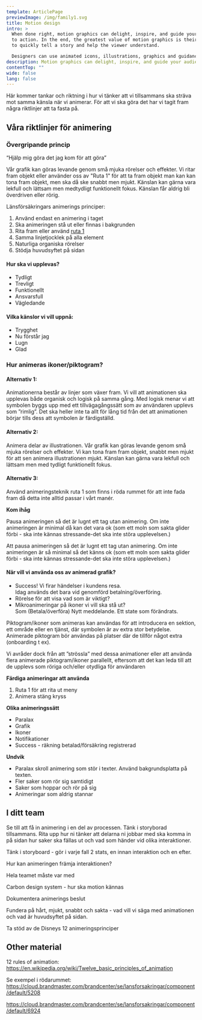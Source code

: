 ```yaml
---
template: ArticlePage
previewImage: /img/family1.svg
title: Motion design
intro: >
  When done right, motion graphics can delight, inspire, and guide your audience
  to action. In the end, the greatest value of motion graphics is their ability
  to quickly tell a story and help the viewer understand.

  Designers can use animated icons, illustrations, graphics and guidance animation to communicate with users.
description: Motion graphics can delight, inspire, and guide your audience to take action
contentTop: ""
wide: false
lang: false
---
```

Här kommer tankar och riktning i hur vi tänker att vi tillsammans ska sträva mot samma känsla när vi animerar. För att vi ska göra det har vi tagit fram några riktlinjer att ta fasta på.

## Våra riktlinjer för animering

### Övergripande princip

“Hjälp mig göra det jag kom för att göra”

Vår grafik kan göras levande genom små mjuka rörelser och effekter. Vi ritar fram objekt eller använder oss av "Ruta 1" för att ta fram objekt man kan kan tona fram objekt, men ska då ske snabbt men mjukt. Känslan kan gärna vara lekfull och lättsam men medtydligt funktionellt fokus. Känslan får aldrig bli överdriven eller rörig.



Länsförsäkringars animerings principer:

1. Använd endast en animering i taget
2. Ska animeringen stå ut eller finnas i bakgrunden
3. Rita fram eller använd [ruta 1](https://cloud.brandmaster.com/brandcenter/se/lansforsakringar/component/default/5203)
4. Samma linjetjocklek på alla element
5. Naturliga organiska rörelser
6. Stödja huvudsyftet på sidan

#### Hur ska vi upplevas?

* Tydligt
* Trevligt
* Funktionellt
* Ansvarsfull
* Vägledande

#### Vilka känslor vi vill uppnå:

* Trygghet
* Nu förstår jag
* Lugn
* Glad

### Hur animeras ikoner/piktogram?

#### Alternativ 1:

Animationerna består av linjer som växer fram. Vi vill att animationen ska upplevas både organisk och logisk på samma gång. Med logisk menar vi att symbolen byggs upp med ett tillvägagångssätt som av användaren upplevs som ”rimlig”. Det ska heller inte ta allt för lång tid från det att animationen börjar tills dess att symbolen är färdigställd.

#### Alternativ 2:

Animera delar av illustrationen. Vår grafik kan göras levande genom små mjuka rörelser och effekter. Vi kan tona fram fram objekt, snabbt men mjukt för att sen animera illustrationen mjukt. Känslan kan gärna vara lekfull och lättsam men med tydligt funktionellt fokus.

#### Alternativ 3:

Använd animeringsteknik ruta 1 som finns i röda rummet för att inte fada fram då detta inte alltid passar i vårt manér.

<div class="Callout"><strong class="Callout__title">Kom ihåg </strong><p class="Callout__text">Pausa animeringen så det är 
lugnt ett tag utan animering. Om inte animeringen är  minimal då kan det vara ok (som ett moln som sakta glider förbi - ska inte kännas stressande-det ska inte störa upplevelsen.)</p></div>

Att pausa animeringen så det är lugnt ett tag utan animering. Om inte animeringen är så minimal så det känns ok (som ett moln som sakta glider förbi - ska inte kännas stressande-det ska inte störa upplevelsen.)

#### När vill vi använda oss av animerad grafik?

* Success! Vi firar händelser i kundens resa.\
  Idag används det bara vid genomförd betalning/överföring.
* Rörelse för att visa vad som är viktigt?
* Mikroanimeringar på ikoner vi vill ska stå ut?\
  Som (Betala/överföra) Nytt meddelande. Ett state som förändrats.

Piktogram/ikoner som animeras kan användas för att introducera en sektion, ett område eller en tjänst, där symbolen är av extra stor betydelse. Animerade piktogram bör användas på platser där de tillför något extra (onboarding t ex).

Vi avråder dock från att ”strössla” med dessa animationer eller att använda flera animerade piktogram/ikoner parallellt, eftersom att det kan leda till att de upplevs som röriga och/eller otydliga för användaren

**Färdiga animeringar att använda**

1. Ruta 1 för att rita ut meny
2. Animera stäng kryss

**Olika animeringssätt**

* Paralax
* Grafik
* Ikoner
* Notifikationer
* Success - räkning betalad/försäkring registrerad

**Undvik**

* Paralax skroll animering som stör i texter. Använd bakgrundsplatta på texten.
* Fler saker som rör sig samtidigt
* Saker som hoppar och rör på sig
* Animeringar som aldrig stannar

## I ditt team

Se till att få in animering i en del av processen. Tänk i storyborad tillsammans. Rita upp hur ni tänker att delarna ni jobbar med ska komma in på sidan hur saker ska fällas ut och vad som händer vid olika interaktioner.

Tänk i storyboard - gör i varje fall 2 stats, en innan interaktion och en efter.

Hur kan animeringen främja interaktionen?

Hela teamet måste var med

Carbon design system - hur ska motion kännas

Dokumentera animerings beslut

Fundera på hårt, mjukt, snabbt och sakta - vad vill vi säga med animationen och vad är huvudsyftet på sidan.

Ta stöd av de Disneys 12 animeringsprinciper

## Other material

12 rules of animation: <https://en.wikipedia.org/wiki/Twelve_basic_principles_of_animation>

Se exempel i rödarummet: <https://cloud.brandmaster.com/brandcenter/se/lansforsakringar/component/default/5208>

<https://cloud.brandmaster.com/brandcenter/se/lansforsakringar/component/default/6924>